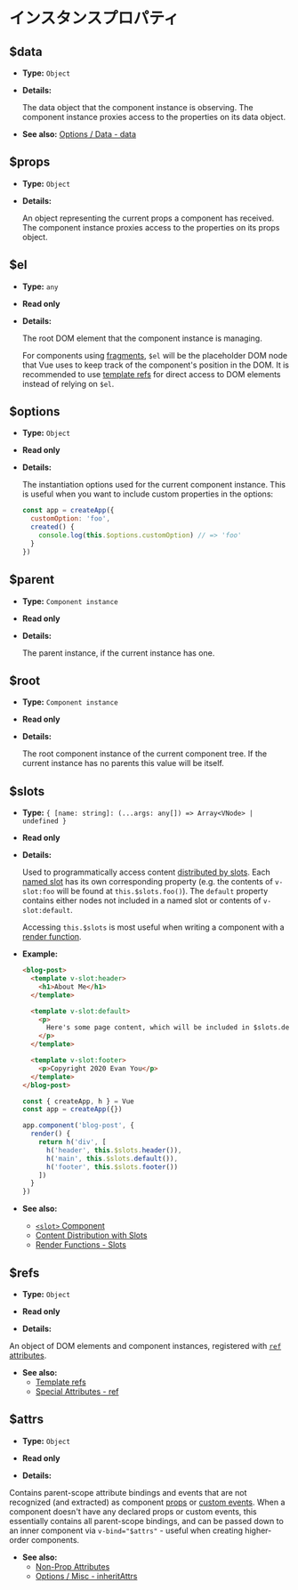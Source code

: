 # インスタンスプロパティ

## $data

- **Type:** `Object`

- **Details:**

  The data object that the component instance is observing. The component instance proxies access to the properties on its data object.

- **See also:** [Options / Data - data](./options-data.html#data-2)

## $props

- **Type:** `Object`

- **Details:**

  An object representing the current props a component has received. The component instance proxies access to the properties on its props object.

## $el

- **Type:** `any`

- **Read only**

- **Details:**

  The root DOM element that the component instance is managing.

  For components using [fragments](../guide/migration/fragments), `$el` will be the placeholder DOM node that Vue uses to keep track of the component's position in the DOM. It is recommended to use [template refs](../guide/component-template-refs.html) for direct access to DOM elements instead of relying on `$el`.

## $options

- **Type:** `Object`

- **Read only**

- **Details:**

  The instantiation options used for the current component instance. This is useful when you want to include custom properties in the options:

  ```js
  const app = createApp({
    customOption: 'foo',
    created() {
      console.log(this.$options.customOption) // => 'foo'
    }
  })
  ```

## $parent

- **Type:** `Component instance`

- **Read only**

- **Details:**

  The parent instance, if the current instance has one.

## $root

- **Type:** `Component instance`

- **Read only**

- **Details:**

  The root component instance of the current component tree. If the current instance has no parents this value will be itself.

## $slots

- **Type:** `{ [name: string]: (...args: any[]) => Array<VNode> | undefined }`

- **Read only**

- **Details:**

  Used to programmatically access content [distributed by slots](../guide/component-basics.html#content-distribution-with-slots). Each [named slot](../guide/component-slots.html#named-slots) has its own corresponding property (e.g. the contents of `v-slot:foo` will be found at `this.$slots.foo()`). The `default` property contains either nodes not included in a named slot or contents of `v-slot:default`.

  Accessing `this.$slots` is most useful when writing a component with a [render function](../guide/render-function.html).

- **Example:**

  ```html
  <blog-post>
    <template v-slot:header>
      <h1>About Me</h1>
    </template>

    <template v-slot:default>
      <p>
        Here's some page content, which will be included in $slots.default.
      </p>
    </template>

    <template v-slot:footer>
      <p>Copyright 2020 Evan You</p>
    </template>
  </blog-post>
  ```

  ```js
  const { createApp, h } = Vue
  const app = createApp({})

  app.component('blog-post', {
    render() {
      return h('div', [
        h('header', this.$slots.header()),
        h('main', this.$slots.default()),
        h('footer', this.$slots.footer())
      ])
    }
  })
  ```

- **See also:**
  - [`<slot>` Component](built-in-components.html#slot)
  - [Content Distribution with Slots](../guide/component-basics.html#content-distribution-with-slots)
  - [Render Functions - Slots](../guide/render-function.html#slots)

## $refs

- **Type:** `Object`

- **Read only**

- **Details:**

An object of DOM elements and component instances, registered with [`ref` attributes](../guide/component-template-refs.html).

- **See also:**
  - [Template refs](../guide/component-template-refs.html)
  - [Special Attributes - ref](./special-attributes.md#ref)

## $attrs

- **Type:** `Object`

- **Read only**

- **Details:**

Contains parent-scope attribute bindings and events that are not recognized (and extracted) as component [props](./options-data.html#props) or [custom events](./options-data.html#emits). When a component doesn't have any declared props or custom events, this essentially contains all parent-scope bindings, and can be passed down to an inner component via `v-bind="$attrs"` - useful when creating higher-order components.

- **See also:**
  - [Non-Prop Attributes](../guide/component-attrs.html)
  - [Options / Misc - inheritAttrs](./options-misc.html#inheritattrs)
